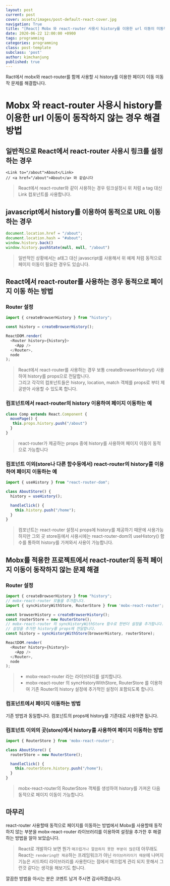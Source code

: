 ```yaml
---
layout: post
current: post
cover: assets/images/post-default-react-cover.jpg
navigation: True
title: "[React] Mobx 와 react-router 사용시 history를 이용한 url 이동이 미동작 않는 경우 해결방법"
date: 2020-06-22 12:00:00 +0900
tags: programming
categories: programming
class: post-template
subclass: 'post'
author: kimchanjung
published: true
---
```


Ract에서 mobx와 react-router를 함께 사용할 시 history를 이용한 페이지 이동 미동작 문제를 해결합니다.


# Mobx 와 react-router 사용시 history를 이용한 url 이동이 동작하지 않는 경우 해결방법

## 일반적으로 React에서 react-router 사용시 링크를 설정하는 경우
```react
<Link to="/about">About</Link>
// <a href="/about">About</a> 와 같습니다
```
> React에서 react-router와 같이 사용하는 경우 링크설정시 위 처럼  a tag 대신  Link 컴포넌트를 사용합니다.

## javascript에서 history를 이용하여 동적으로 URL 이동하는 경우
```javascript
document.location.href = "/about";
document.location.hash = "#about";
window.history.back()
window.history.pushState(null, null, "/about")
```
> 일반적인 상황에서는 a태그 대신 javascript를 사용해서 위 예제 처럼 동적으로 페이지 이동이 필요한 경우도 있습니다.  


## React에서 react-router를 사용하는 경우 동적으로 페이지 이동 하는 방법
### Router 설정
```javascript
import { createBrowserHistory } from "history";

const history = createBrowserHistory();

ReactDOM.render(
  <Router history={history}>
    <App />
  </Router>,
  node
);
```
> React에서 react-router를 사용하는 경우 보통 createBrowserHistory() 사용하여 history를 props으로 전달합니다.  
> 그리고 각각의 컴포넌트들은 history, location, match 객체를 props로 부터 제공받아 사용할 수 있도록 합니다.

### 컴포넌트에서 react-router의 history 이용하여 페이지 이동하는 예
```javascript
class Comp extends React.Component {
  movePage() {
   this.props.history.push("/about")
  }
}
```
> react-router가 제공하는 props 중에 history를 사용하여 페이지 이동이 동적으로 가능합니다

### 컴포넌트 이외(store나 다른 함수등에서) react-router의 history를 이용하여 페이지 이동하는 예
```javascript
import { useHistory } from "react-router-dom";

class AboutStore() {
  history = useHistory();

  handleClick() {
    this.history.push("/home");
  }
}
```
> 컴포넌트는 react-router 설정시 props에 history를 제공하기 때문에 사용가능하지만 그외 곳 store등에서 사용시에는 react-router-dom의 useHistory() 함수를 통하여 history를 가져와서 사용이 가능합니다. 

## Mobx를 적용한 프로젝트에서 react-router의 동적 페이지 이동이 동작하지 않는 문제 해결
### Router 설정
```javascript
import { createBrowserHistory } from "history";
// mobx-react-router 모듈을 추가합니다.
import { syncHistoryWithStore, RouterStore } from 'mobx-react-router';

const browserHistory = createBrowserHistory();
const routerStore = new RouterStore();
// mobx-react-router 의 syncHistoryWithStore 함수로 한번더 설정을 추가합니다.
// 설정을 추가한 history를 props에 전달합니다.
const history = syncHistoryWithStore(browserHistory, routerStore);

ReactDOM.render(
  <Router history={history}>
    <App />
  </Router>,
  node
);
```
> - mobx-react-router 라는 라이브러리를 설치합니다.
> - mobx-react-router 의 syncHistoryWithStore, RouterStore 를 이용하여 기존 Router의 history 설정에 추가적인 설정이 포함되도록 합니다.

### 컴포넌트에서 페이지 이동하는 방법
기존 방법과 동일합니다. 컴포넌트의 props에 history를 기존대로 사용하면 됩니다.

### 컴포넌트 이외의 곳(store)에서 history를 사용하여 페이지 이동하는 방법
```javascript
import { RouterStore } from 'mobx-react-router';

class AboutStore() {
  routerStore = new RouterStore();

  handleClick() {
    this.routerStore.history.push("/home");
  }
}
```
> mobx-react-router의 RouterStore 객체를 생성하여 history를 가져온 다음 동적으로 페이지 이동이 가능합니다.

## 마무리
react-router 사용할때 동적으로 페이지를 이동하는 방법에서 Mobx를 사용할때 동작하지 않는 부분을 mobx-react-router 라이브러리를 이용하여 설정을 추가한 후 해결하는 방법을 알아 보았습니다.  

> React로 개발하다 보면 뭔가 `매끄럽거나 깔끔하지 못한 부분이 많은`데 아무래도 React는 `rendering만 제공`하는 프레임워크가 아닌  `라이브러리이기 때문`에 나머지 기능은 서드파티 라이브러리를 사용한다는 점에서 매끄럽게 관리 되지 못해서 그런것 같다는 생각을 해보기도 합니다.  

깔끔한 방법을 아시는 분은 코멘트 남겨 주시면 감사하겠습니다.